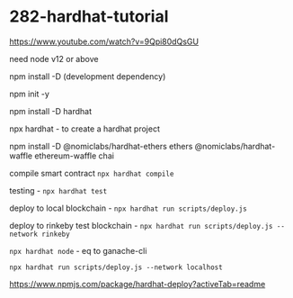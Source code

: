 # 282-hardhat-tutorial

https://www.youtube.com/watch?v=9Qpi80dQsGU

need node v12 or above

npm install -D (development dependency)

npm init -y

npm install -D hardhat

npx hardhat      - to create a hardhat project

npm install -D @nomiclabs/hardhat-ethers ethers @nomiclabs/hardhat-waffle ethereum-waffle chai

compile smart contract `npx hardhat compile`

testing - `npx hardhat test`

deploy to local blockchain - `npx hardhat run scripts/deploy.js`

deploy to rinkeby test blockchain - `npx hardhat run scripts/deploy.js --network rinkeby`

`npx hardhat node` - eq to ganache-cli

`npx hardhat run scripts/deploy.js --network localhost`

https://www.npmjs.com/package/hardhat-deploy?activeTab=readme

